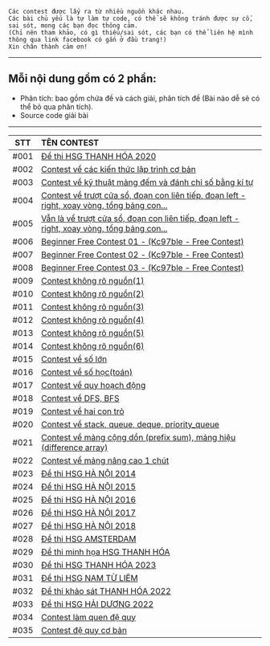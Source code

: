 ```
Các contest được lấy ra từ nhiều nguồn khác nhau.
Các bài chủ yếu là tự làm tự code, có thể sẽ không tránh được sự cố, sai sót, mong các bạn đọc thông cảm.
(Chỉ nên tham khảo, có gì thiếu/sai sót, các bạn có thể liên hệ mình thông qua link facebook có gắn ở đầu trang!)
Xin chân thành cảm ơn!
```
-----
## Mỗi nội dung gồm có 2 phần:
- Phân tích: bao gồm chứa đề và cách giải, phân tích đề (Bài nào dễ sẽ có thể bỏ qua phân tích).
- Source code giải bài
---
|STT|TÊN CONTEST|
|:---:|:---|
|#001|[Đề thi HSG THANH HÓA 2020](https://github.com/VanHoang110802/Competitive_Programming/tree/main/Contest/%23001%20Contest1)|
|#002|[Contest về các kiến thức lập trình cơ bản](https://github.com/VanHoang110802/Competitive_Programming/tree/main/Contest/%23002%20Contest2)|
|#003|[Contest về kỹ thuật mảng đếm và đánh chỉ số bằng kí tự](https://github.com/VanHoang110802/Competitive_Programming/tree/main/Contest/%23003%20Contest3)|
|#004|[Contest về trượt cửa sổ, đoạn con liên tiếp, đoạn left - right, xoay vòng, tổng bảng con...](https://github.com/VanHoang110802/Competitive_Programming/tree/main/Contest/%23004%20Contest4)|
|#005|[Vẫn là về trượt cửa sổ, đoạn con liên tiếp, đoạn left - right, xoay vòng, tổng bảng con...](https://github.com/VanHoang110802/Competitive_Programming/tree/main/Contest/%23005%20Contest5)|
|#006|[Beginner Free Contest 01 - (Kc97ble - Free Contest)](https://github.com/VanHoang110802/Competitive_Programming/tree/main/Contest/%23006%20Contest6)|
|#007|[Beginner Free Contest 02 - (Kc97ble - Free Contest)](https://github.com/VanHoang110802/Competitive_Programming/tree/main/Contest/%23007%20Contest7)|
|#008|[Beginner Free Contest 03 - (Kc97ble - Free Contest)](https://github.com/VanHoang110802/Competitive_Programming/tree/main/Contest/%23008%20Contest8)|
|#009|[Contest không rõ nguồn(1)](https://github.com/VanHoang110802/Competitive_Programming/tree/main/Contest/%23009%20Contest9)|
|#010|[Contest không rõ nguồn(2)]()|
|#011|[Contest không rõ nguồn(3)]()|
|#012|[Contest không rõ nguồn(4)]()|
|#013|[Contest không rõ nguồn(5)]()|
|#014|[Contest không rõ nguồn(6)]()|
|#015|[Contest về số lớn]()|
|#016|[Contest về số học(toán)]()|
|#017|[Contest về quy hoạch động]()|
|#018|[Contest về DFS, BFS]()|
|#019|[Contest về hai con trỏ]()|
|#020|[Contest về stack, queue, deque, priority_queue]()|
|#021|[Contest về mảng cộng dồn (prefix sum), mảng hiệu (difference array)]()|
|#022|[Contest về mảng nâng cao 1 chút]()|
|#023|[Đề thi HSG HÀ NỘI 2014]()|
|#024|[Đề thi HSG HÀ NỘI 2015]()|
|#025|[Đề thi HSG HÀ NỘI 2016]()|
|#026|[Đề thi HSG HÀ NỘI 2017]()|
|#027|[Đề thi HSG HÀ NỘI 2018]()|
|#028|[Đề thi HSG AMSTERDAM]()|
|#029|[Đề thi minh họa HSG THANH HÓA]()|
|#030|[Đề thi HSG THANH HÓA 2023]()|
|#031|[Đề thi HSG NAM TỪ LIÊM]()|
|#032|[Đề thi khảo sát THANH HÓA 2022]()|
|#033|[Đề thi HSG HẢI DƯƠNG 2022]()|
|#034|[Contest làm quen đệ quy]()|
|#035|[Contest đệ quy cơ bản]()|

